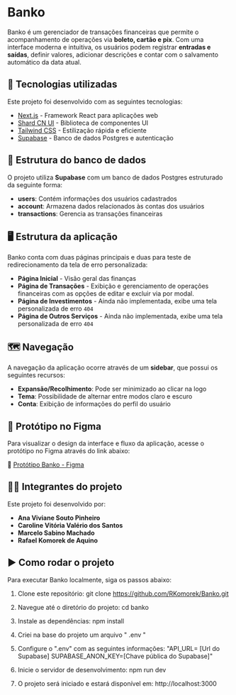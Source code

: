 # Banko

Banko é um gerenciador de transações financeiras que permite o acompanhamento de operações via **boleto, cartão e pix**. Com uma interface moderna e intuitiva, os usuários podem registrar **entradas e saídas**, definir valores, adicionar descrições e contar com o salvamento automático da data atual.

## 🚀 Tecnologias utilizadas

Este projeto foi desenvolvido com as seguintes tecnologias:

- [Next.js](https://nextjs.org/) - Framework React para aplicações web
- [Shard CN UI](https://ui.shadcn.com/) - Biblioteca de componentes UI
- [Tailwind CSS](https://tailwindcss.com/) - Estilização rápida e eficiente
- [Supabase](https://supabase.com/) - Banco de dados Postgres e autenticação

## 📂 Estrutura do banco de dados

O projeto utiliza **Supabase** com um banco de dados Postgres estruturado da seguinte forma:

- **users**: Contém informações dos usuários cadastrados
- **account**: Armazena dados relacionados às contas dos usuários
- **transactions**: Gerencia as transações financeiras

## 🖥️ Estrutura da aplicação

Banko conta com duas páginas principais e duas para teste de redirecionamento da tela de erro personalizada:

- **Página Inicial** - Visão geral das finanças
- **Página de Transações** - Exibição e gerenciamento de operações financeiras com as opções de editar e excluir via por modal.
- **Página de Investimentos** - Ainda não implementada, exibe uma tela personalizada de erro `404`
- **Página de Outros Serviços** - Ainda não implementada, exibe uma tela personalizada de erro `404`

## 🗺️ Navegação

A navegação da aplicação ocorre através de um **sidebar**, que possui os seguintes recursos:

- **Expansão/Recolhimento**: Pode ser minimizado ao clicar na logo
- **Tema**: Possibilidade de alternar entre modos claro e escuro
- **Conta**: Exibição de informações do perfil do usuário

## 🎨 Protótipo no Figma

Para visualizar o design da interface e fluxo da aplicação, acesse o protótipo no Figma através do link abaixo:

🔗 [Protótipo Banko - Figma](https://www.figma.com/design/kST3RFJBwiKfNEdj03AwoY/Banko?node-id=1-3&t=6hVAH0v1dPyq3262-1)

## 🧑‍💻 Integrantes do projeto

Este projeto foi desenvolvido por:

- **Ana Viviane Souto Pinheiro**
- **Caroline Vitória Valério dos Santos**
- **Marcelo Sabino Machado**
- **Rafael Komorek de Aquino**

## ▶️ Como rodar o projeto

Para executar Banko localmente, siga os passos abaixo:

1. Clone este repositório:
  git clone https://github.com/RKomorek/Banko.git
  
2. Navegue até o diretório do projeto:
  cd banko
  
3. Instale as dependências:
  npm install
  
4. Criei na base do projeto um arquivo " .env "

5. Configure o ".env" com as seguintes informações:
"API_URL= [Url do Supabase]
SUPABASE_ANON_KEY=[Chave pública do Supabase]"

6. Inicie o servidor de desenvolvimento:
  npm run dev

7. O projeto será iniciado e estará disponível em:
  http://localhost:3000